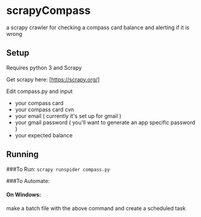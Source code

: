 # scrapyCompass
a scrapy crawler for checking a compass card balance and alerting if it is wrong

## Setup

Requires python 3 and Scrapy

Get scrapy here: [https://scrapy.org/]

Edit compass.py and input 
- your compass card
- your compass card cvn
- your email ( currently it's set up for gmail )
- your gmail password ( you'll want to generate an app specific password )
- your expected balance

## Running

###To Run:
 `scrapy runspider compass.py`

###To Automate:
 
#### On Windows:
  make a batch file with the above command and create a scheduled task
